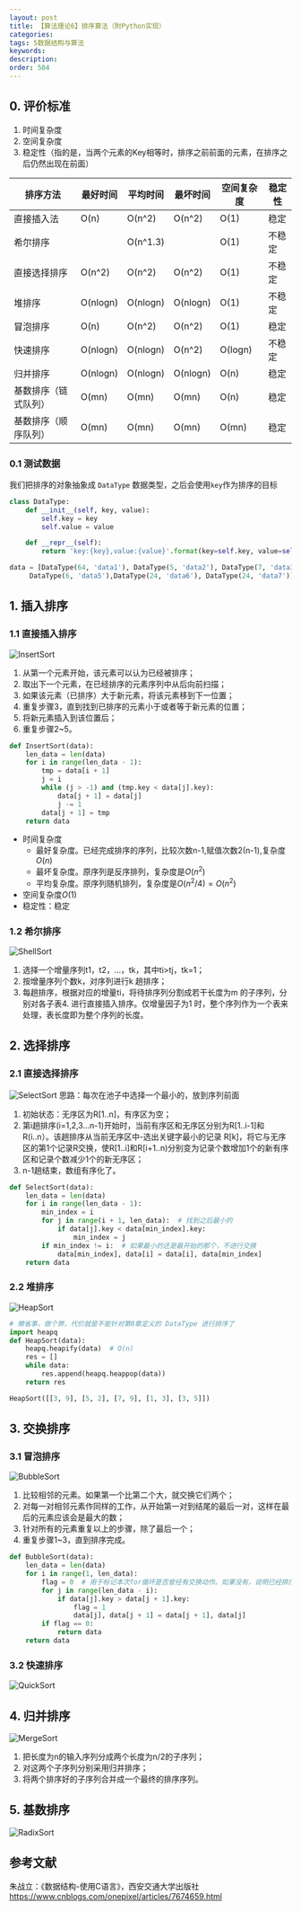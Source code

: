 ```yaml
---
layout: post
title: 【算法理论6】排序算法（附Python实现）
categories:
tags: 5数据结构与算法
keywords:
description:
order: 504
---
```


## 0. 评价标准
1. 时间复杂度
2. 空间复杂度
3. 稳定性（指的是，当两个元素的Key相等时，排序之前前面的元素，在排序之后仍然出现在前面）


|排序方法|最好时间|平均时间|最坏时间|空间复杂度|稳定性|
|--|--|--|--|--|--|
|直接插入法|O(n)|O(n^2)|O(n^2)|O(1)|稳定|
|希尔排序||O(n^1.3)||O(1)|不稳定|
|直接选择排序|O(n^2)|O(n^2)|O(n^2)|O(1)|不稳定|
|堆排序|O(nlogn)|O(nlogn)|O(nlogn)|O(1)|不稳定|
|冒泡排序|O(n)|O(n^2)|O(n^2)|O(1)|稳定|
|快速排序|O(nlogn)|O(nlogn)|O(n^2)|O(logn)|不稳定|
|归并排序|O(nlogn)|O(nlogn)|O(nlogn)|O(n)|稳定|
|基数排序（链式队列）|O(mn)|O(mn)|O(mn)|O(n)|稳定|
|基数排序（顺序队列）|O(mn)|O(mn)|O(mn)|O(mn)|稳定|



### 0.1 测试数据
我们把排序的对象抽象成 `DataType` 数据类型，之后会使用`key`作为排序的目标
```py
class DataType:
    def __init__(self, key, value):
        self.key = key
        self.value = value

    def __repr__(self):
        return 'key:{key},value:{value}'.format(key=self.key, value=self.value)

data = [DataType(64, 'data1'), DataType(5, 'data2'), DataType(7, 'data3'), DataType(89, 'data4'),
     DataType(6, 'data5'),DataType(24, 'data6'), DataType(24, 'data7')]
```

## 1. 插入排序
### 1.1 直接插入排序
![InsertSort](https://github.com/guofei9987/StatisticsBlog/blob/master/%E9%99%84%E4%BB%B6/sort/InsertSort.gif?raw=true)
1. 从第一个元素开始，该元素可以认为已经被排序；
2. 取出下一个元素，在已经排序的元素序列中从后向前扫描；
3. 如果该元素（已排序）大于新元素，将该元素移到下一位置；
4. 重复步骤3，直到找到已排序的元素小于或者等于新元素的位置；
5. 将新元素插入到该位置后；
6. 重复步骤2~5。

```py
def InsertSort(data):
    len_data = len(data)
    for i in range(len_data - 1):
        tmp = data[i + 1]
        j = i
        while (j > -1) and (tmp.key < data[j].key):
            data[j + 1] = data[j]
            j -= 1
        data[j + 1] = tmp
    return data
```
- 时间复杂度
    - 最好复杂度。已经完成排序的序列，比较次数n-1,赋值次数2(n-1),复杂度$O(n)$
    - 最坏复杂度。原序列是反序排列，复杂度是$O(n^2)$
    - 平均复杂度。原序列随机排列，复杂度是$O(n^2/4)=O(n^2)$
- 空间复杂度$O(1)$
- 稳定性：稳定

### 1.2 希尔排序
![ShellSort](https://github.com/guofei9987/StatisticsBlog/blob/master/%E9%99%84%E4%BB%B6/sort/ShellSort.gif?raw=true)
1. 选择一个增量序列t1，t2，…，tk，其中ti>tj，tk=1；
2. 按增量序列个数k，对序列进行k 趟排序；
3. 每趟排序，根据对应的增量ti，将待排序列分割成若干长度为m 的子序列，分别对各子表4. 进行直接插入排序。仅增量因子为1 时，整个序列作为一个表来处理，表长度即为整个序列的长度。


## 2. 选择排序

### 2.1 直接选择排序
![SelectSort](https://github.com/guofei9987/StatisticsBlog/blob/master/%E9%99%84%E4%BB%B6/sort/SelectSort.gif?raw=true)
思路：每次在池子中选择一个最小的，放到序列前面  

1. 初始状态：无序区为R[1..n]，有序区为空；
2. 第i趟排序(i=1,2,3…n-1)开始时，当前有序区和无序区分别为R[1..i-1]和R(i..n）。该趟排序从当前无序区中-选出关键字最小的记录 R[k]，将它与无序区的第1个记录R交换，使R[1..i]和R[i+1..n)分别变为记录个数增加1个的新有序区和记录个数减少1个的新无序区；
3. n-1趟结束，数组有序化了。


```py
def SelectSort(data):
    len_data = len(data)
    for i in range(len_data - 1):
        min_index = i
        for j in range(i + 1, len_data):  # 找到之后最小的
            if data[j].key < data[min_index].key:
                min_index = j
        if min_index != i:  # 如果最小的还是最开始的那个，不进行交换
            data[min_index], data[i] = data[i], data[min_index]
    return data
```

### 2.2 堆排序
![HeapSort](https://github.com/guofei9987/StatisticsBlog/blob/master/%E9%99%84%E4%BB%B6/sort/HeapSort.gif?raw=true)
```py
# 懒省事，做个弊，代价就是不能针对第0章定义的 DataType 进行排序了
import heapq
def HeapSort(data):
    heapq.heapify(data)  # O(n)
    res = []
    while data:
        res.append(heapq.heappop(data))
    return res

HeapSort([[3, 9], [5, 2], [7, 9], [1, 3], [3, 5]])
```
## 3. 交换排序
### 3.1 冒泡排序

![BubbleSort](https://github.com/guofei9987/StatisticsBlog/blob/master/%E9%99%84%E4%BB%B6/sort/BubbleSort.gif?raw=true)


1. 比较相邻的元素。如果第一个比第二个大，就交换它们两个；
2. 对每一对相邻元素作同样的工作，从开始第一对到结尾的最后一对，这样在最后的元素应该会是最大的数；
3. 针对所有的元素重复以上的步骤，除了最后一个；
4. 重复步骤1~3，直到排序完成。



```py
def BubbleSort(data):
    len_data = len(data)
    for i in range(1, len_data):
        flag = 0  # 用于标记本次for循环是否曾经有交换动作。如果没有，说明已经排序完成，算法可以提前终止
        for j in range(len_data - i):
            if data[j].key > data[j + 1].key:
                flag = 1
                data[j], data[j + 1] = data[j + 1], data[j]
        if flag == 0:
            return data
    return data
```

### 3.2 快速排序
![QuickSort](https://github.com/guofei9987/StatisticsBlog/blob/master/%E9%99%84%E4%BB%B6/sort/QuickSort.gif?raw=true)





## 4. 归并排序
![MergeSort](https://github.com/guofei9987/StatisticsBlog/blob/master/%E9%99%84%E4%BB%B6/sort/MergeSort.gif?raw=true)

1. 把长度为n的输入序列分成两个长度为n/2的子序列；
2. 对这两个子序列分别采用归并排序；
3. 将两个排序好的子序列合并成一个最终的排序序列。


## 5. 基数排序
![RadixSort](https://github.com/guofei9987/StatisticsBlog/blob/master/%E9%99%84%E4%BB%B6/sort/RadixSort.gif?raw=true)


## 参考文献
朱战立：《数据结构-使用C语言》，西安交通大学出版社  
https://www.cnblogs.com/onepixel/articles/7674659.html
